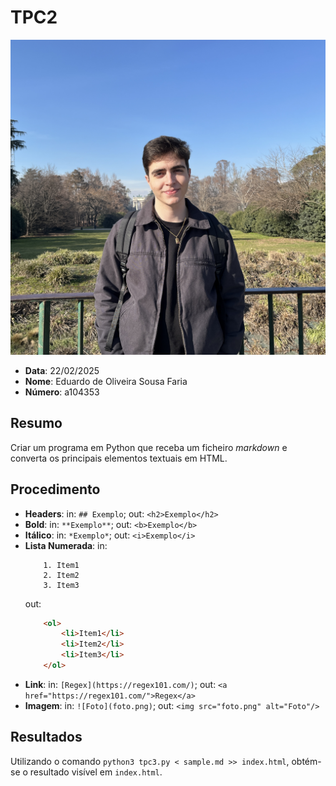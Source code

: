 # TPC2

![foto perfil](../foto_perfil.jpg)

- **Data**: 22/02/2025
- **Nome**: Eduardo de Oliveira Sousa Faria
- **Número**: a104353

## Resumo

Criar um programa em Python que receba um ficheiro _markdown_ e converta os principais elementos textuais em HTML.

## Procedimento
- **Headers**: in: `## Exemplo`; out: `<h2>Exemplo</h2>`
- **Bold**: in: `**Exemplo**`; out: `<b>Exemplo</b>`
- **Itálico**: in: `*Exemplo*`; out: `<i>Exemplo</i>`
- **Lista Numerada**: 
    in:
    ```
        1. Item1
        2. Item2
        3. Item3
    ```
    out:
    ```html
        <ol>
            <li>Item1</li>
            <li>Item2</li>
            <li>Item3</li>
        </ol>
    ```
- **Link**: in: `[Regex](https://regex101.com/)`; out: `<a href="https://regex101.com/">Regex</a>`
- **Imagem**: in: `![Foto](foto.png)`; out: `<img src="foto.png" alt="Foto"/>`

## Resultados

Utilizando o comando `python3 tpc3.py < sample.md >> index.html`, obtém-se o resultado visível em `index.html`.
